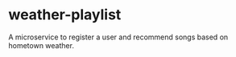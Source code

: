 # weather-playlist
A microservice to register a user and recommend songs based on hometown weather.
